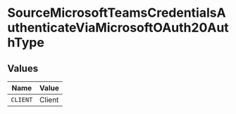 # SourceMicrosoftTeamsCredentialsAuthenticateViaMicrosoftOAuth20AuthType


## Values

| Name     | Value    |
| -------- | -------- |
| `CLIENT` | Client   |